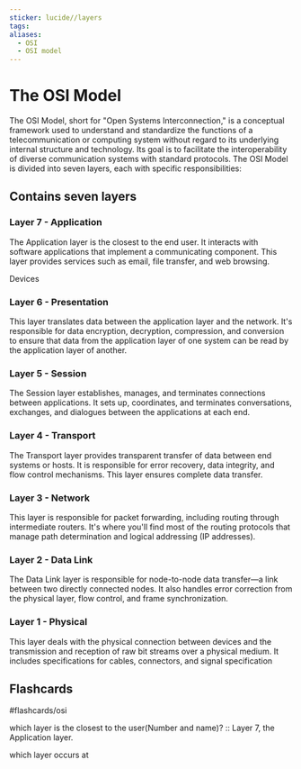 ```yaml
---
sticker: lucide//layers
tags: 
aliases:
  - OSI
  - OSI model
---
```

# The OSI Model
  
The OSI Model, short for "Open Systems Interconnection," is a conceptual framework used to understand and standardize the functions of a telecommunication or computing system without regard to its underlying internal structure and technology. Its goal is to facilitate the interoperability of diverse communication systems with standard protocols. The OSI Model is divided into seven layers, each with specific responsibilities:

## Contains seven layers

### Layer 7 - Application
The Application layer is the closest to the end user. It interacts with software applications that implement a communicating component. This layer provides services such as email, file transfer, and web browsing.

Devices

### Layer 6 - Presentation
This layer translates data between the application layer and the network. It's responsible for data encryption, decryption, compression, and conversion to ensure that data from the application layer of one system can be read by the application layer of another.

### Layer 5 - Session
The Session layer establishes, manages, and terminates connections between applications. It sets up, coordinates, and terminates conversations, exchanges, and dialogues between the applications at each end.

### Layer 4 - Transport 
The Transport layer provides transparent transfer of data between end systems or hosts. It is responsible for error recovery, data integrity, and flow control mechanisms. This layer ensures complete data transfer.

### Layer 3 - Network
This layer is responsible for packet forwarding, including routing through intermediate routers. It's where you'll find most of the routing protocols that manage path determination and logical addressing (IP addresses).

### Layer 2 - Data Link
The Data Link layer is responsible for node-to-node data transfer—a link between two directly connected nodes. It also handles error correction from the physical layer, flow control, and frame synchronization.

### Layer 1 - Physical
This layer deals with the physical connection between devices and the transmission and reception of raw bit streams over a physical medium. It includes specifications for cables, connectors, and signal specification

## Flashcards
#flashcards/osi

which layer is the closest to the user(Number and name)? :: Layer 7, the Application layer.
<!--SR:!2024-07-11,24,270-->

which layer occurs at 
